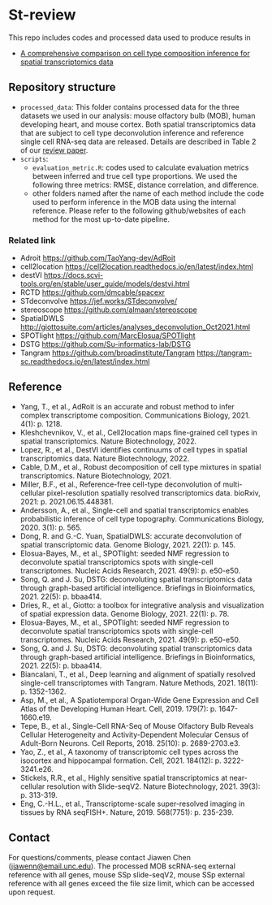 # St-review
This repo includes codes and processed data used to produce results in 

* [A comprehensive comparison on cell type composition inference for spatial transcriptomics data](https://www.biorxiv.org/content/10.1101/2022.02.20.481171v1)

## Repository structure
* ``processed_data``: This folder contains processed data for the three datasets we used in our analysis: mouse olfactory bulb (MOB), human developing heart, and mouse cortex. Both spatial transcriptomics data that are subject to cell type deconvolution inference and reference single cell RNA-seq data are released. Details are described in Table 2 of our [review paper](https://www.biorxiv.org/content/10.1101/2022.02.20.481171v1).
* ``scripts``: 
  * ``evaluation_metric.R``: codes used to calculate evaluation metrics between inferred and true cell type proportions. We used the following three metrics: RMSE, distance correlation, and difference.
  * other folders named after the name of each method include the code used to perform inference in the MOB data using the internal reference. Please refer to the following github/websites of each method for the most up-to-date pipeline.

### Related link
* Adroit https://github.com/TaoYang-dev/AdRoit
* cell2location https://cell2location.readthedocs.io/en/latest/index.html
* destVI https://docs.scvi-tools.org/en/stable/user_guide/models/destvi.html
* RCTD https://github.com/dmcable/spacexr
* STdeconvolve https://jef.works/STdeconvolve/
* stereoscope https://github.com/almaan/stereoscope
* SpatialDWLS http://giottosuite.com/articles/analyses_deconvolution_Oct2021.html
* SPOTlight https://github.com/MarcElosua/SPOTlight
* DSTG https://github.com/Su-informatics-lab/DSTG
* Tangram https://github.com/broadinstitute/Tangram  https://tangram-sc.readthedocs.io/en/latest/index.html

## Reference

* Yang, T., et al., AdRoit is an accurate and robust method to infer complex transcriptome composition. Communications Biology, 2021. 4(1): p. 1218.
* Kleshchevnikov, V., et al., Cell2location maps fine-grained cell types in spatial transcriptomics. Nature Biotechnology, 2022.
* Lopez, R., et al., DestVI identifies continuums of cell types in spatial transcriptomics data. Nature Biotechnology, 2022.
* Cable, D.M., et al., Robust decomposition of cell type mixtures in spatial transcriptomics. Nature Biotechnology, 2021.
* Miller, B.F., et al., Reference-free cell-type deconvolution of multi-cellular pixel-resolution spatially resolved transcriptomics data. bioRxiv, 2021: p. 2021.06.15.448381.
* Andersson, A., et al., Single-cell and spatial transcriptomics enables probabilistic inference of cell type topography. Communications Biology, 2020. 3(1): p. 565.
* Dong, R. and G.-C. Yuan, SpatialDWLS: accurate deconvolution of spatial transcriptomic data. Genome Biology, 2021. 22(1): p. 145.
* Elosua-Bayes, M., et al., SPOTlight: seeded NMF regression to deconvolute spatial transcriptomics spots with single-cell transcriptomes. Nucleic Acids Research, 2021. 49(9): p. e50-e50.
* Song, Q. and J. Su, DSTG: deconvoluting spatial transcriptomics data through graph-based artificial intelligence. Briefings in Bioinformatics, 2021. 22(5): p. bbaa414.
* Dries, R., et al., Giotto: a toolbox for integrative analysis and visualization of spatial expression data. Genome Biology, 2021. 22(1): p. 78.
* Elosua-Bayes, M., et al., SPOTlight: seeded NMF regression to deconvolute spatial transcriptomics spots with single-cell transcriptomes. Nucleic Acids Research, 2021. 49(9): p. e50-e50.
* Song, Q. and J. Su, DSTG: deconvoluting spatial transcriptomics data through graph-based artificial intelligence. Briefings in Bioinformatics, 2021. 22(5): p. bbaa414.
* Biancalani, T., et al., Deep learning and alignment of spatially resolved single-cell transcriptomes with Tangram. Nature Methods, 2021. 18(11): p. 1352-1362.
* Asp, M., et al., A Spatiotemporal Organ-Wide Gene Expression and Cell Atlas of the Developing Human Heart. Cell, 2019. 179(7): p. 1647-1660.e19.
* Tepe, B., et al., Single-Cell RNA-Seq of Mouse Olfactory Bulb Reveals Cellular Heterogeneity and Activity-Dependent Molecular Census of Adult-Born Neurons. Cell Reports, 2018. 25(10): p. 2689-2703.e3.
* Yao, Z., et al., A taxonomy of transcriptomic cell types across the isocortex and hippocampal formation. Cell, 2021. 184(12): p. 3222-3241.e26.
* Stickels, R.R., et al., Highly sensitive spatial transcriptomics at near-cellular resolution with Slide-seqV2. Nature Biotechnology, 2021. 39(3): p. 313-319.
* Eng, C.-H.L., et al., Transcriptome-scale super-resolved imaging in tissues by RNA seqFISH+. Nature, 2019. 568(7751): p. 235-239.


## Contact
For questions/comments, please contact Jiawen Chen (jiawenn@email.unc.edu). The processed MOB scRNA-seq external reference with all genes, mouse SSp slide-seqV2, mouse SSp external reference with all genes exceed the file size limit, which can be accessed upon request.





